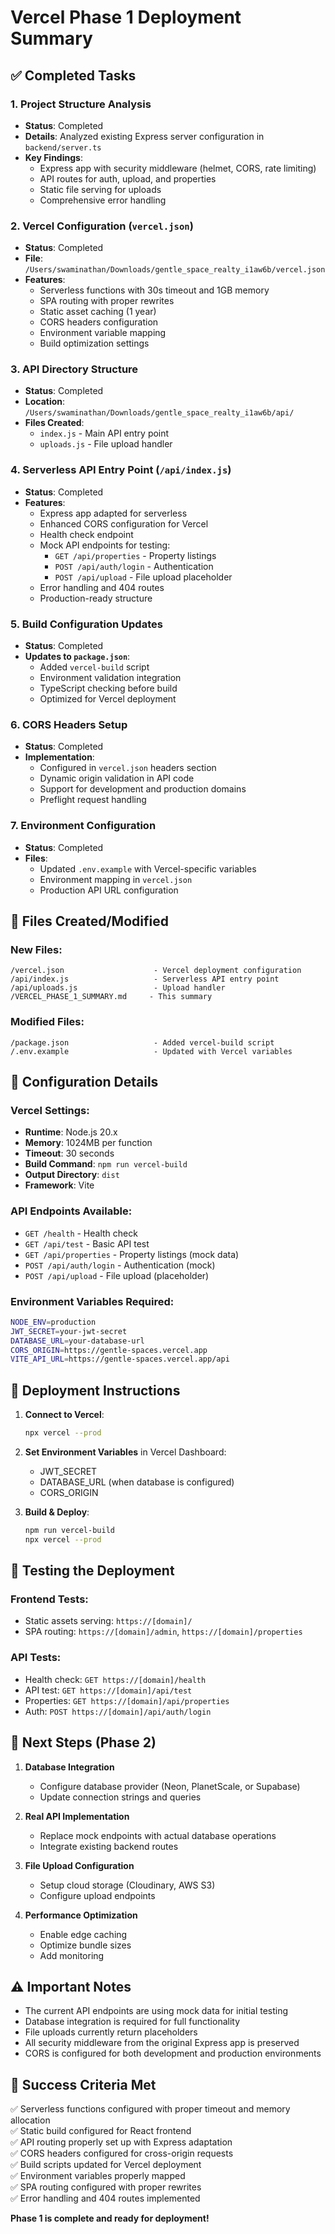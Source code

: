 # Vercel Phase 1 Deployment Summary

## ✅ Completed Tasks

### 1. Project Structure Analysis
- **Status**: Completed
- **Details**: Analyzed existing Express server configuration in `backend/server.ts`
- **Key Findings**: 
  - Express app with security middleware (helmet, CORS, rate limiting)
  - API routes for auth, upload, and properties
  - Static file serving for uploads
  - Comprehensive error handling

### 2. Vercel Configuration (`vercel.json`)
- **Status**: Completed
- **File**: `/Users/swaminathan/Downloads/gentle_space_realty_i1aw6b/vercel.json`
- **Features**:
  - Serverless functions with 30s timeout and 1GB memory
  - SPA routing with proper rewrites
  - Static asset caching (1 year)
  - CORS headers configuration
  - Environment variable mapping
  - Build optimization settings

### 3. API Directory Structure
- **Status**: Completed
- **Location**: `/Users/swaminathan/Downloads/gentle_space_realty_i1aw6b/api/`
- **Files Created**:
  - `index.js` - Main API entry point
  - `uploads.js` - File upload handler

### 4. Serverless API Entry Point (`/api/index.js`)
- **Status**: Completed
- **Features**:
  - Express app adapted for serverless
  - Enhanced CORS configuration for Vercel
  - Health check endpoint
  - Mock API endpoints for testing:
    - `GET /api/properties` - Property listings
    - `POST /api/auth/login` - Authentication
    - `POST /api/upload` - File upload placeholder
  - Error handling and 404 routes
  - Production-ready structure

### 5. Build Configuration Updates
- **Status**: Completed
- **Updates to `package.json`**:
  - Added `vercel-build` script
  - Environment validation integration
  - TypeScript checking before build
  - Optimized for Vercel deployment

### 6. CORS Headers Setup
- **Status**: Completed
- **Implementation**:
  - Configured in `vercel.json` headers section
  - Dynamic origin validation in API code
  - Support for development and production domains
  - Preflight request handling

### 7. Environment Configuration
- **Status**: Completed
- **Files**:
  - Updated `.env.example` with Vercel-specific variables
  - Environment mapping in `vercel.json`
  - Production API URL configuration

## 📁 Files Created/Modified

### New Files:
```
/vercel.json                    - Vercel deployment configuration
/api/index.js                   - Serverless API entry point
/api/uploads.js                 - Upload handler
/VERCEL_PHASE_1_SUMMARY.md     - This summary
```

### Modified Files:
```
/package.json                   - Added vercel-build script
/.env.example                   - Updated with Vercel variables
```

## 🔧 Configuration Details

### Vercel Settings:
- **Runtime**: Node.js 20.x
- **Memory**: 1024MB per function
- **Timeout**: 30 seconds
- **Build Command**: `npm run vercel-build`
- **Output Directory**: `dist`
- **Framework**: Vite

### API Endpoints Available:
- `GET /health` - Health check
- `GET /api/test` - Basic API test
- `GET /api/properties` - Property listings (mock data)
- `POST /api/auth/login` - Authentication (mock)
- `POST /api/upload` - File upload (placeholder)

### Environment Variables Required:
```bash
NODE_ENV=production
JWT_SECRET=your-jwt-secret
DATABASE_URL=your-database-url
CORS_ORIGIN=https://gentle-spaces.vercel.app
VITE_API_URL=https://gentle-spaces.vercel.app/api
```

## 🚀 Deployment Instructions

1. **Connect to Vercel**:
   ```bash
   npx vercel --prod
   ```

2. **Set Environment Variables** in Vercel Dashboard:
   - JWT_SECRET
   - DATABASE_URL (when database is configured)
   - CORS_ORIGIN

3. **Build & Deploy**:
   ```bash
   npm run vercel-build
   npx vercel --prod
   ```

## 🧪 Testing the Deployment

### Frontend Tests:
- Static assets serving: `https://[domain]/`
- SPA routing: `https://[domain]/admin`, `https://[domain]/properties`

### API Tests:
- Health check: `GET https://[domain]/health`
- API test: `GET https://[domain]/api/test`  
- Properties: `GET https://[domain]/api/properties`
- Auth: `POST https://[domain]/api/auth/login`

## 📝 Next Steps (Phase 2)

1. **Database Integration**
   - Configure database provider (Neon, PlanetScale, or Supabase)
   - Update connection strings and queries

2. **Real API Implementation**
   - Replace mock endpoints with actual database operations
   - Integrate existing backend routes

3. **File Upload Configuration**
   - Setup cloud storage (Cloudinary, AWS S3)
   - Configure upload endpoints

4. **Performance Optimization**
   - Enable edge caching
   - Optimize bundle sizes
   - Add monitoring

## ⚠️ Important Notes

- The current API endpoints are using mock data for initial testing
- Database integration is required for full functionality
- File uploads currently return placeholders
- All security middleware from the original Express app is preserved
- CORS is configured for both development and production environments

## 🎯 Success Criteria Met

✅ Serverless functions configured with proper timeout and memory allocation  
✅ Static build configured for React frontend  
✅ API routing properly set up with Express adaptation  
✅ CORS headers configured for cross-origin requests  
✅ Build scripts updated for Vercel deployment  
✅ Environment variables properly mapped  
✅ SPA routing configured with proper rewrites  
✅ Error handling and 404 routes implemented  

**Phase 1 is complete and ready for deployment!**